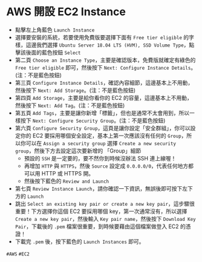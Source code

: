 # AWS 開設 EC2 Instance
* 點擊左上角藍色 `Launch Instance`
* 選擇要安裝的系統，若要使用免費版要選擇下面有 `Free tier eligible` 的字樣，這邊我們選擇 `Ubuntu Server 18.04 LTS (HVM), SSD Volume Type`，點擊該後面的藍色按鈕 `Select`
* 第二頁 `Choose an Instance Type`，主要是確認版本，免費版就確定有綠色的 `Free tier eligible` 即可，然後按下 `Next: Configure Instance Details`。(注：不是藍色按鈕)
* 第三頁 `Configure Instance Details`，確認內容細節，這邊基本上不用動，然後按下 `Next: Add Storage`。(注：不是藍色按鈕)
* 第四頁 `Add Storage`，主要是給你看你的 EC2 的容量，這邊基本上不用動，然後按下 `Next: Add Tag`。(注：不是藍色按鈕)
* 第五頁 `Add Tags`，主要是讓你新增「標籤」，但也是通常不太會用到，所以一樣按下 `Next: Configure Security Group`。(注：不是藍色按鈕)
* 第六頁 `Configure Security Group`，這頁是讓你設定「安全群組」，你可以設定你的 EC2 要採用哪個安全設定，基本上第一次應該沒有任何的 `Group`，所以你可以在 `Assign a security group` 選擇 `Create a new security group`，然後下方去設定這次要新增的 「Group」細節
	* 預設的 `SSH` 是一定要的，要不然你到時候沒辦法 SSH 連上線喔！
	* 再增加 `HTTP` 與 `HTTPS`，然後 `Source` 設定成 `0.0.0.0/0`，代表任何地方都可以用 HTTP 或 HTTPS 開。
	* 然後按下藍色的 `Review and Launch`
* 第七頁 `Review Instance Launch`，請你確認一下資訊，無誤後即可按下左下方的 `Launch`
* 跳出 `Select an existing key pair or create a new key pair`，這步驟很重要！下方選擇你這個 EC2 要採用哪個 key，第一次通常沒有，所以選擇 `Create a new key pair`，然後輸入 `Key pair name`，然後按下 `Download Key Pair`，下載後的 `.pem` 檔案很重要，到時候要藉由這個檔案做登入 EC2 的憑證！
* 下載完 `.pem` 後，按下藍色的 `Launch Instances` 即可。

`#AWS` `#EC2`